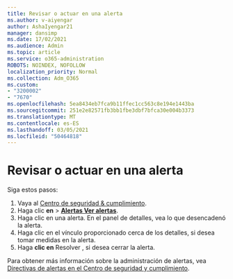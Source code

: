 ```yaml
---
title: Revisar o actuar en una alerta
ms.author: v-aiyengar
author: AshaIyengar21
manager: dansimp
ms.date: 17/02/2021
ms.audience: Admin
ms.topic: article
ms.service: o365-administration
ROBOTS: NOINDEX, NOFOLLOW
localization_priority: Normal
ms.collection: Adm_O365
ms.custom:
- "3200002"
- "7670"
ms.openlocfilehash: 5ea8434eb7fca9b11ffec1cc563c8e194e1443ba
ms.sourcegitcommit: 251e2e82571fb3bb1fbe3dbf7bfca30e004b3373
ms.translationtype: MT
ms.contentlocale: es-ES
ms.lasthandoff: 03/05/2021
ms.locfileid: "50464818"
---
```

# <a name="review-or-act-on-an-alert"></a>Revisar o actuar en una alerta

Siga estos pasos:

1. Vaya al [Centro de seguridad & cumplimiento](https://go.microsoft.com/fwlink/p/?linkid=2077143).
1. Haga clic **en**  >  **[Alertas Ver alertas](https://go.microsoft.com/fwlink/?linkid=2103301)**.
1. Haga clic en una alerta. En el panel de detalles, vea lo que desencadenó la alerta.
1. Haga clic en el vínculo proporcionado cerca de los detalles, si desea tomar medidas en la alerta.
1. Haga **clic en** Resolver , si desea cerrar la alerta.

Para obtener más información sobre la administración de alertas, vea [Directivas de alertas en el Centro de seguridad y cumplimiento](https://go.microsoft.com/fwlink/?linkid=2103211).

